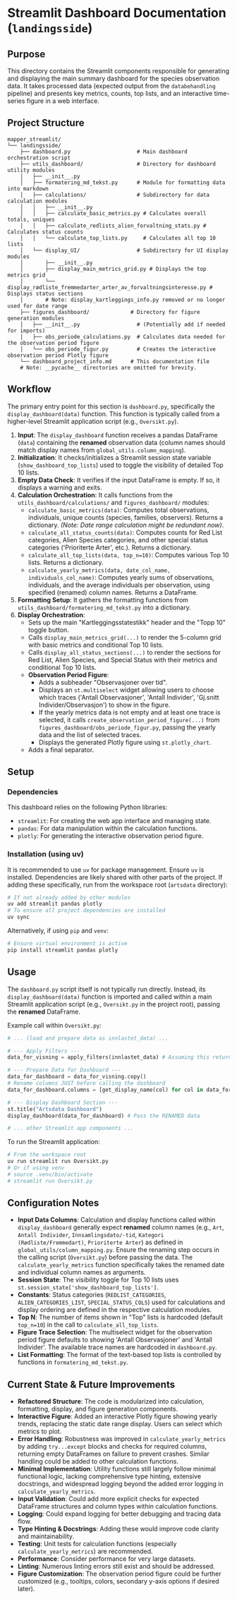 # Streamlit Dashboard Documentation (`landingsside`)

## Purpose

This directory contains the Streamlit components responsible for generating and displaying the main summary dashboard for the species observation data. It takes processed data (expected output from the `databehandling` pipeline) and presents key metrics, counts, top lists, and an interactive time-series figure in a web interface.

## Project Structure

```
mapper_streamlit/
└── landingsside/
    ├── dashboard.py                     # Main dashboard orchestration script
    ├── utils_dashboard/                 # Directory for dashboard utility modules
    │   ├── __init__.py
    │   ├── formatering_md_tekst.py      # Module for formatting data into markdown
    │   ├── calculations/                # Subdirectory for data calculation modules
    │   │   ├── __init__.py
    │   │   ├── calculate_basic_metrics.py # Calculates overall totals, uniques
    │   │   ├── calculate_redlists_alien_forvaltning_stats.py # Calculates status counts
    │   │   └── calculate_top_lists.py     # Calculates all top 10 lists
    │   └── display_UI/                  # Subdirectory for UI display modules
    │       ├── __init__.py
    │       ├── display_main_metrics_grid.py # Displays the top metrics grid
    │       └── display_rødliste_fremmedarter_arter_av_forvaltningsinteresse.py # Displays status sections
    │       # Note: display_kartleggings_info.py removed or no longer used for date range
    ├── figures_dashboard/             # Directory for figure generation modules
    │   ├── __init__.py                  # (Potentially add if needed for imports)
    │   ├── obs_periode_calculations.py  # Calculates data needed for the observation period figure
    │   └── obs_periode_figur.py         # Creates the interactive observation period Plotly figure
    └── dashboard_project_info.md      # This documentation file
    # Note: __pycache__ directories are omitted for brevity.
```

## Workflow

The primary entry point for this section is `dashboard.py`, specifically the `display_dashboard(data)` function. This function is typically called from a higher-level Streamlit application script (e.g., `Oversikt.py`).

1.  **Input**: The `display_dashboard` function receives a pandas DataFrame (`data`) containing the **renamed** observation data (column names should match display names from `global_utils.column_mapping`).
2.  **Initialization**: It checks/initializes a Streamlit session state variable (`show_dashboard_top_lists`) used to toggle the visibility of detailed Top 10 lists.
3.  **Empty Data Check**: It verifies if the input DataFrame is empty. If so, it displays a warning and exits.
4.  **Calculation Orchestration**: It calls functions from the `utils_dashboard/calculations/` and `figures_dashboard/` modules:
    *   `calculate_basic_metrics(data)`: Computes total observations, individuals, unique counts (species, families, observers). Returns a dictionary. *(Note: Date range calculation might be redundant now)*.
    *   `calculate_all_status_counts(data)`: Computes counts for Red List categories, Alien Species categories, and other special status categories ('Prioriterte Arter', etc.). Returns a dictionary.
    *   `calculate_all_top_lists(data, top_n=10)`: Computes various Top 10 lists. Returns a dictionary.
    *   `calculate_yearly_metrics(data, date_col_name, individuals_col_name)`: Computes yearly sums of observations, individuals, and the average individuals per observation, using specified (renamed) column names. Returns a DataFrame.
5.  **Formatting Setup**: It gathers the formatting functions from `utils_dashboard/formatering_md_tekst.py` into a dictionary.
6.  **Display Orchestration**:
    *   Sets up the main "Kartleggingsstatestikk" header and the "Topp 10" toggle button.
    *   Calls `display_main_metrics_grid(...)` to render the 5-column grid with basic metrics and conditional Top 10 lists.
    *   Calls `display_all_status_sections(...)` to render the sections for Red List, Alien Species, and Special Status with their metrics and conditional Top 10 lists.
    *   **Observation Period Figure**:
        *   Adds a subheader "Observasjoner over tid".
        *   Displays an `st.multiselect` widget allowing users to choose which traces ('Antall Observasjoner', 'Antall Individer', 'Gj.snitt Individer/Observasjon') to show in the figure.
        *   If the yearly metrics data is not empty and at least one trace is selected, it calls `create_observation_period_figure(...)` from `figures_dashboard/obs_periode_figur.py`, passing the yearly data and the list of selected traces.
        *   Displays the generated Plotly figure using `st.plotly_chart`.
    *   Adds a final separator.

## Setup

### Dependencies

This dashboard relies on the following Python libraries:

*   `streamlit`: For creating the web app interface and managing state.
*   `pandas`: For data manipulation within the calculation functions.
*   `plotly`: For generating the interactive observation period figure.

### Installation (using uv)

It is recommended to use `uv` for package management. Ensure `uv` is installed. Dependencies are likely shared with other parts of the project. If adding these specifically, run from the workspace root (`artsdata` directory):

```bash
# If not already added by other modules
uv add streamlit pandas plotly
# To ensure all project dependencies are installed
uv sync
```

Alternatively, if using `pip` and `venv`:

```bash
# Ensure virtual environment is active
pip install streamlit pandas plotly
```

## Usage

The `dashboard.py` script itself is not typically run directly. Instead, its `display_dashboard(data)` function is imported and called within a main Streamlit application script (e.g., `Oversikt.py` in the project root), passing the **renamed** DataFrame.

Example call within `Oversikt.py`:

```python
# ... (load and prepare data as innlastet_data) ...

# --- Apply Filters ---
data_for_visning = apply_filters(innlastet_data) # Assuming this returns data with ORIGINAL column names

# --- Prepare Data for Dashboard ---
data_for_dashboard = data_for_visning.copy()
# Rename columns JUST before calling the dashboard
data_for_dashboard.columns = [get_display_name(col) for col in data_for_dashboard.columns]

# --- Display Dashboard Section ---
st.title("Artsdata Dashboard")
display_dashboard(data_for_dashboard) # Pass the RENAMED data

# ... other Streamlit app components ...
```

To run the Streamlit application:

```bash
# From the workspace root
uv run streamlit run Oversikt.py
# Or if using venv
# source .venv/bin/activate
# streamlit run Oversikt.py
```

## Configuration Notes

*   **Input Data Columns**: Calculation and display functions called within `display_dashboard` generally expect **renamed** column names (e.g., `Art`, `Antall Individer`, `Innsamlingsdato/-tid`, `Kategori (Rødliste/Fremmedart)`, `Prioriterte Arter`) as defined in `global_utils/column_mapping.py`. Ensure the renaming step occurs in the calling script (`Oversikt.py`) before passing the data. The `calculate_yearly_metrics` function specifically takes the renamed date and individual column names as arguments.
*   **Session State**: The visibility toggle for Top 10 lists uses `st.session_state['show_dashboard_top_lists']`.
*   **Constants**: Status categories (`REDLIST_CATEGORIES`, `ALIEN_CATEGORIES_LIST`, `SPECIAL_STATUS_COLS`) used for calculations and display ordering are defined in the respective calculation modules.
*   **Top N**: The number of items shown in "Top" lists is hardcoded (default `top_n=10`) in the call to `calculate_all_top_lists`.
*   **Figure Trace Selection**: The multiselect widget for the observation period figure defaults to showing 'Antall Observasjoner' and 'Antall Individer'. The available trace names are hardcoded in `dashboard.py`.
*   **List Formatting**: The format of the text-based top lists is controlled by functions in `formatering_md_tekst.py`.

## Current State & Future Improvements

*   **Refactored Structure**: The code is modularized into calculation, formatting, display, and figure generation components.
*   **Interactive Figure**: Added an interactive Plotly figure showing yearly trends, replacing the static date range display. Users can select which metrics to plot.
*   **Error Handling**: Robustness was improved in `calculate_yearly_metrics` by adding `try...except` blocks and checks for required columns, returning empty DataFrames on failure to prevent crashes. Similar handling could be added to other calculation functions.
*   **Minimal Implementation**: Utility functions still largely follow minimal functional logic, lacking comprehensive type hinting, extensive docstrings, and widespread logging beyond the added error logging in `calculate_yearly_metrics`.
*   **Input Validation**: Could add more explicit checks for expected DataFrame structures and column types within calculation functions.
*   **Logging**: Could expand logging for better debugging and tracing data flow.
*   **Type Hinting & Docstrings**: Adding these would improve code clarity and maintainability.
*   **Testing**: Unit tests for calculation functions (especially `calculate_yearly_metrics`) are recommended.
*   **Performance**: Consider performance for very large datasets.
*   **Linting**: Numerous linting errors still exist and should be addressed.
*   **Figure Customization**: The observation period figure could be further customized (e.g., tooltips, colors, secondary y-axis options if desired later).
